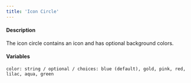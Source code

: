 ```yaml
---
title: 'Icon Circle'
---
```

#### Description
The icon circle contains an icon and has optional background colors.

#### Variables
~~~
color: string / optional / choices: blue (default), gold, pink, red, lilac, aqua, green
~~~

